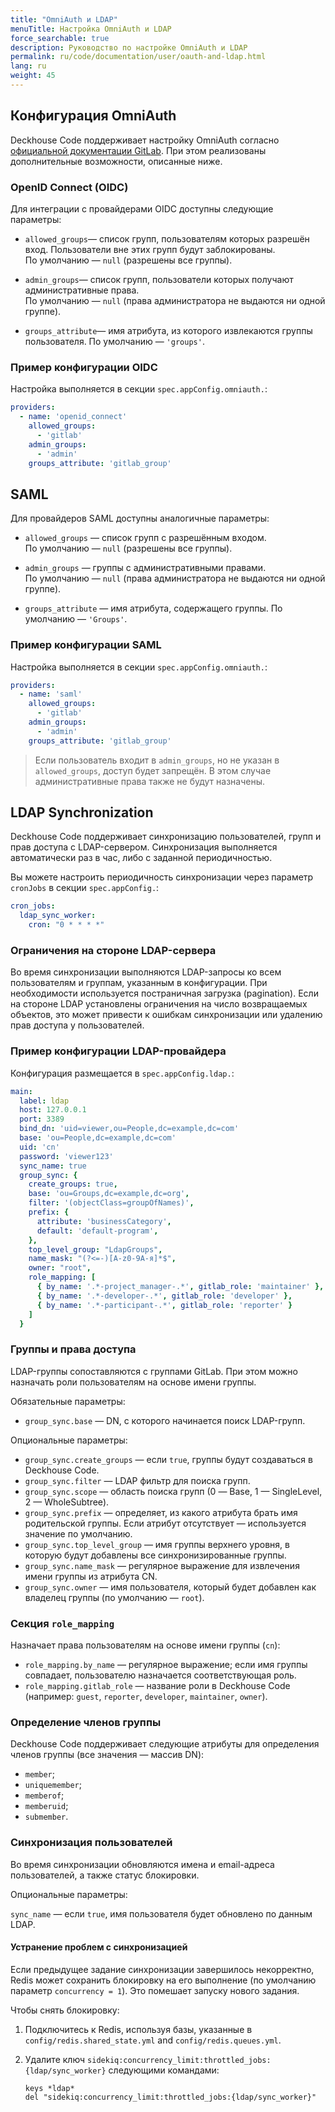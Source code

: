 ```yaml
---
title: "OmniAuth и LDAP"
menuTitle: Настройка OmniAuth и LDAP
force_searchable: true
description: Руководство по настройке OmniAuth и LDAP
permalink: ru/code/documentation/user/oauth-and-ldap.html
lang: ru
weight: 45
---
```



## Конфигурация OmniAuth

Deckhouse Code поддерживает настройку OmniAuth согласно [официальной документации GitLab](https://docs.gitlab.com/integration/omniauth/). При этом реализованы дополнительные возможности, описанные ниже.

### OpenID Connect (OIDC)

Для интеграции с провайдерами OIDC доступны следующие параметры:

- `allowed_groups`— список групп, пользователям которых разрешён вход. Пользователи вне этих групп будут заблокированы.  
  По умолчанию — `null` (разрешены все группы).

- `admin_groups`— список групп, пользователи которых получают административные права.  
  По умолчанию — `null` (права администратора не выдаются ни одной группе).

- `groups_attribute`— имя атрибута, из которого извлекаются группы пользователя.
  По умолчанию — `'groups'`.

### Пример конфигурации OIDC

Настройка выполняется в секции `spec.appConfig.omniauth.`:

```yaml
providers:
  - name: 'openid_connect'
    allowed_groups:
      - 'gitlab'
    admin_groups:
      - 'admin'
    groups_attribute: 'gitlab_group'
```

## SAML

Для провайдеров SAML доступны аналогичные параметры:

- `allowed_groups` — список групп с разрешённым входом.  
  По умолчанию — `null` (разрешены все группы).

- `admin_groups` — группы с административными правами.  
  По умолчанию — `null` (права администратора не выдаются ни одной группе).

- `groups_attribute` — имя атрибута, содержащего группы.
  По умолчанию — `'Groups'`.

### Пример конфигурации SAML

Настройка выполняется в секции `spec.appConfig.omniauth.`:

```yaml
providers:
  - name: 'saml'
    allowed_groups:
      - 'gitlab'
    admin_groups:
      - 'admin'
    groups_attribute: 'gitlab_group'
```

> Если пользователь входит в `admin_groups`, но не указан в `allowed_groups`, доступ будет запрещён. В этом случае административные права также не будут назначены.

## LDAP Synchronization

Deckhouse Code поддерживает синхронизацию пользователей, групп и прав доступа с LDAP-сервером. Синхронизация выполняется автоматически раз в час, либо с заданной периодичностью.

Вы можете настроить периодичность синхронизации через параметр `cronJobs` в секции `spec.appConfig.`:

```yaml
cron_jobs:
  ldap_sync_worker:
    cron: "0 * * * *"
```

### Ограничения на стороне LDAP-сервера

Во время синхронизации выполняются LDAP-запросы ко всем пользователям и группам, указанным в конфигурации. При необходимости используется постраничная загрузка (pagination).
Если на стороне LDAP установлены ограничения на число возвращаемых объектов, это может привести к ошибкам синхронизации или удалению прав доступа у пользователей.

### Пример конфигурации LDAP-провайдера

Конфигурация размещается в `spec.appConfig.ldap.`:

```yaml
main:
  label: ldap
  host: 127.0.0.1
  port: 3389
  bind_dn: 'uid=viewer,ou=People,dc=example,dc=com'
  base: 'ou=People,dc=example,dc=com'
  uid: 'cn'
  password: 'viewer123'
  sync_name: true
  group_sync: {
    create_groups: true,
    base: 'ou=Groups,dc=example,dc=org',
    filter: '(objectClass=groupOfNames)',
    prefix: {
      attribute: 'businessCategory',
      default: 'default-program',
    },
    top_level_group: "LdapGroups",
    name_mask: "(?<=-)[A-z0-9А-я]*$",
    owner: "root",
    role_mapping: [
      { by_name: '.*-project_manager-.*', gitlab_role: 'maintainer' },
      { by_name: '.*-developer-.*', gitlab_role: 'developer' },
      { by_name: '.*-participant-.*', gitlab_role: 'reporter' }
    ]
  }
```

### Группы и права доступа

LDAP-группы сопоставляются с группами GitLab. При этом можно назначать роли пользователям на основе имени группы.

Обязательные параметры:

- `group_sync.base` — DN, с которого начинается поиск LDAP-групп.

Опциональные параметры:

- `group_sync.create_groups` —  если `true`, группы будут создаваться в Deckhouse Code.
- `group_sync.filter` — LDAP фильтр для поиска групп.
- `group_sync.scope` — область поиска групп (0 — Base, 1 — SingleLevel, 2 — WholeSubtree).
- `group_sync.prefix` — определяет, из какого атрибута брать имя родительской группы. Если атрибут отсутствует — используется значение по умолчанию.
- `group_sync.top_level_group` — имя группы верхнего уровня, в которую будут добавлены все синхронизированные группы.
- `group_sync.name_mask` —  регулярное выражение для извлечения имени группы из атрибута CN.
- `group_sync.owner` — имя пользователя, который будет добавлен как владелец группы (по умолчанию — `root`).

### Секция `role_mapping`

Назначает права пользователям на основе имени группы (`cn`):

- `role_mapping.by_name` — регулярное выражение; если имя группы совпадает, пользователю назначается соответствующая роль.
- `role_mapping.gitlab_role` — название роли в Deckhouse Code (например: `guest`, `reporter`, `developer`, `maintainer`, `owner`).

### Определение членов группы

Deckhouse Code поддерживает следующие атрибуты для определения членов группы (все значения — массив DN):

- `member`;
- `uniquemember`;
- `memberof`;
- `memberuid`;
- `submember`.

### Синхронизация пользователей

Во время синхронизации обновляются имена и email-адреса пользователей, а также статус блокировки.

Опциональные параметры:

`sync_name` — если `true`, имя пользователя будет обновлено по данным LDAP.

#### Устранение проблем с синхронизацией

Если предыдущее задание синхронизации завершилось некорректно, Redis может сохранить блокировку на его выполнение (по умолчанию параметр `concurrency = 1`). Это помешает запуску нового задания.

Чтобы снять блокировку:

1. Подключитесь к Redis, используя базы, указанные в `config/redis.shared_state.yml` and `config/redis.queues.yml`.
1. Удалите ключ `sidekiq:concurrency_limit:throttled_jobs:{ldap/sync_worker}` следующими командами:

   ```console
   keys *ldap*
   del "sidekiq:concurrency_limit:throttled_jobs:{ldap/sync_worker}"
   ```
